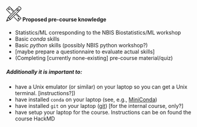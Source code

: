 #### <img border="0" src="icons/precourse.svg" width="40" height="40"> Proposed pre-course knowledge

- Statistics/ML corresponding to the NBIS Biostatistics/ML workshop
- Basic *conda* skills
- Basic *python* skills (possibly NBIS python workshop?)
- [maybe prepare a questionnaire to evaluate actual skills]
- (Completing [currently none-existing] pre-course material/quiz)

##### Additionally it is important to:
- have a Unix emulator (or similar) on your laptop so you can get a
Unix terminal. [instructions?])
- have installed `conda` on your laptop
(see, e.g., [MiniConda](https://docs.conda.io/projects/conda/en/latest/user-guide/install/))
- have installed `git` on your laptop ([git](https://git-scm.com/book/en/v2/Getting-Started-Installing-Git)) [for the internal course, only?]
- have setup your laptop for the course. Instructions can be on found the course
HackMD 
